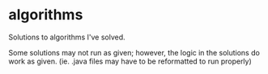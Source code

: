# algorithms

Solutions to algorithms I've solved.

Some solutions may not run as given; however, the logic in the solutions do work as given. (ie. .java files may have to be reformatted to run properly)

